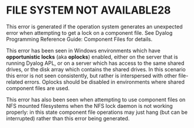 




<h1 class="heading"><span class="name">FILE SYSTEM NOT AVAILABLE</span><span class="command">28</span></h1>

This error is generated if the operation system generates an unexpected error when attempting to get a lock on a component file.  See Dyalog Programming Reference Guide: Component Files for details.


This error has been seen  in Windows environments which have **opportunistic locks** (aka **oplocks**) enabled, either on the server that is running Dyalog APL, or on a server which has access to the same shared drives, or the disk array which contains the shared drives. In this scenario this error is not seen consistently, but rather is interspersed with other file-related errors. Oplocks should be disabled in environments where shared component files are used.


This error has also been seen when attempting to use component files on NFS mounted filesystems when the NFS lock daemon is not working properly: in this state component file operations may just hang (but can be interrupted) rather than this error being generated.



